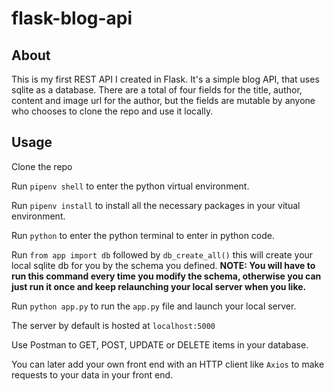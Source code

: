 # flask-blog-api

## About

This is my first REST API I created in Flask. It's a simple blog API, that uses sqlite as a database. There are a total of four fields
for the title, author, content and image url for the author, but the fields are mutable by anyone who chooses to clone the repo and use it
locally.

## Usage

Clone the repo
  
Run `pipenv shell` to enter the python virtual environment.
  
Run `pipenv install` to install all the necessary packages in your vitual environment.
  
Run `python` to enter the python terminal to enter in python code. 
  
Run `from app import db` followed by `db_create_all()` this will create your local sqlite db for you by the schema you defined. **NOTE: You will have to run this command every time you modify the schema, otherwise you can just run it once and keep relaunching your local server when you like.**

Run `python app.py` to run the `app.py` file and launch your local server.

The server by default is hosted at `localhost:5000`

Use Postman to GET, POST, UPDATE or DELETE items in your database. 
  
You can later add your own front end with an HTTP client like `Axios` to make requests to your data in your front end. 
